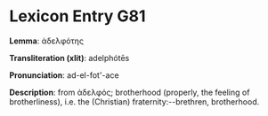 # Lexicon Entry G81

**Lemma**: ἀδελφότης

**Transliteration (xlit)**: adelphótēs

**Pronunciation**: ad-el-fot'-ace

**Description**:
from ἀδελφός; brotherhood (properly, the feeling of brotherliness), i.e. the (Christian) fraternity:--brethren, brotherhood.
